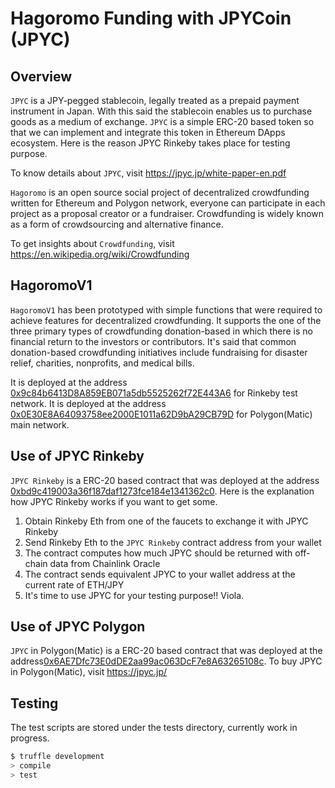 # Hagoromo Funding with JPYCoin (JPYC)
  
## Overview
 
`JPYC` is a JPY-pegged stablecoin, legally treated as a prepaid payment instrument in Japan. With this said the stablecoin enables us to purchase goods as a medium of exchange. `JPYC` is a simple ERC-20 based token so that we can implement and integrate this token in Ethereum DApps ecosystem. Here is the reason JPYC Rinkeby takes place for testing purpose.
 
To know details about `JPYC`, visit https://jpyc.jp/white-paper-en.pdf
 
`Hagoromo` is an open source social project of decentralized crowdfunding written for Ethereum and Polygon network, everyone can participate in each project as a proposal creator or a fundraiser. Crowdfunding is widely known as a form of crowdsourcing and alternative finance. 
 
To get insights about `Crowdfunding`, visit https://en.wikipedia.org/wiki/Crowdfunding
 
## HagoromoV1
 
`HagoromoV1` has been prototyped with simple functions that were required to achieve features for decentralized crowdfunding. It supports the one of the three primary types of crowdfunding donation-based in which there is no financial return to the investors or contributors. It's said that common donation-based crowdfunding
initiatives include fundraising for disaster relief, charities, nonprofits, and medical bills. 
 
It is deployed at the address [0x9c84b6413D8A859EB071a5db5525262f72E443A6][hagoromor] for Rinkeby test network. 
It is deployed at the address [0x0E30E8A64093758ee2000E1011a62D9bA29CB79D][hagoromom] for Polygon(Matic) main network. 
 
## Use of JPYC Rinkeby
 
`JPYC Rinkeby` is a ERC-20 based contract that was deployed at the address [0xbd9c419003a36f187daf1273fce184e1341362c0][jpycr]. Here is the explanation how JPYC Rinkeby works if you want to get some.
 
1. Obtain Rinkeby Eth from one of the faucets to exchange it with JPYC Rinkeby
2. Send Rinkeby Eth to the `JPYC Rinkeby` contract address from your wallet
3. The contract computes how much JPYC should be returned with off-chain data from Chainlink Oracle
4. The contract sends equivalent JPYC to your wallet address at the current rate of ETH/JPY
5. It's time to use JPYC for your testing purpose!! Viola.
 
## Use of JPYC Polygon
 
`JPYC` in Polygon(Matic) is a ERC-20 based contract that was deployed at the address[0x6AE7Dfc73E0dDE2aa99ac063DcF7e8A63265108c][jpycm]. To buy JPYC in Polygon(Matic), visit https://jpyc.jp/
 
## Testing
  
The test scripts are stored under the tests directory, currently work in progress.
  
```sh
$ truffle development
> compile
> test
```
  
[jpycr]: https://rinkeby.etherscan.io/address/0xbd9c419003a36f187daf1273fce184e1341362c0 "JPYC Rinkeby"
[jpycm]: https://polygonscan.com/address/0x6AE7Dfc73E0dDE2aa99ac063DcF7e8A63265108c "JPYC Polygon"
[hagoromor]: https://rinkeby.etherscan.io/address/0x4A2164a1a93d6CaD9cb2994962dc0EC25C1d8E9E "HagoromoV1 Rinkeby"
[hagoromom]: https://polygonscan.com/address/0x0E30E8A64093758ee2000E1011a62D9bA29CB79D "HagoromoV1 Polygon" 
